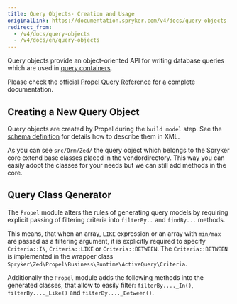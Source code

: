 ```yaml
---
title: Query Objects- Creation and Usage
originalLink: https://documentation.spryker.com/v4/docs/query-objects
redirect_from:
  - /v4/docs/query-objects
  - /v4/docs/en/query-objects
---
```


Query objects provide an object-oriented API for writing database queries which are used in [query containers](/docs/scos/dev/developer-guides/202001.0/development-guide/back-end/zed/persistence-layer/query-container/query-container).

Please check the official [Propel Query Reference](http://propelorm.org/documentation/reference/model-criteria.html) for a complete documentation.

## Creating a New Query Object

Query objects are created by Propel during the `build model` step. See the [schema definition](/docs/scos/dev/developer-guides/202001.0/development-guide/back-end/zed/persistence-layer/database-schema) for details how to describe them in XML.

As you can see `src/Orm/Zed/` the query object which belongs to the Spryker core extend base classes placed in the vendordirectory. This way you can easily adopt the classes for your needs but we can still add methods in the core.

## Query Class Qenerator

The `Propel` module alters the rules of generating query models by requiring explicit passing of filtering criteria into `filterBy..` and `findBy...` methods.

This means, that when an array, `LIKE` expression or an array with `min/max` are passed as a filtering argument, it is explicitly required to specify `Criteria::IN`, `Criteria::LIKE` or `Criteria::BETWEEN`. The `Criteria::BETWEEN` is implemented in the wrapper class `Spryker\Zed\Propel\Business\Runtime\ActiveQuery\Criteria`.

Additionally the `Propel` module adds the following methods into the generated classes, that allow to easily filter: `filterBy...._In()`, `filterBy...._Like()` and `filterBy...._Between()`.

